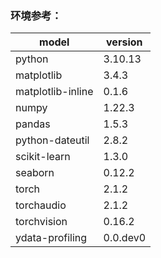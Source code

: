 ### 环境参考：
| model | version |
|----------|----------|
| python                    | 3.10.13 |
| matplotlib                | 3.4.3 |
| matplotlib-inline         | 0.1.6 |
| numpy                     | 1.22.3 |
| pandas                    | 1.5.3 |
| python-dateutil           | 2.8.2 |
| scikit-learn              | 1.3.0 |
| seaborn                   | 0.12.2 |
| torch                     | 2.1.2 |
| torchaudio                | 2.1.2 |
| torchvision               | 0.16.2 |
| ydata-profiling           | 0.0.dev0 |
